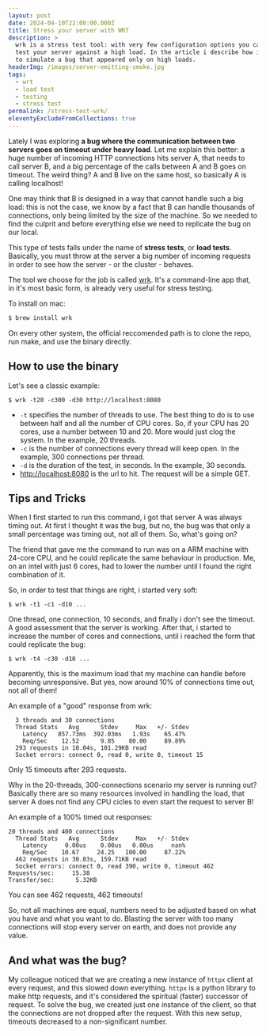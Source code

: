 ```yaml
---
layout: post
date: 2024-04-10T22:00:00.000Z
title: Stress your server with WRT
description: >
  wrk is a stress test tool: with very few configuration options you can stress
  test your server against a high load. In the article i describe how i used it
  to simulate a bug that appeared only on high loads.
headerImg: /images/server-emitting-smoke.jpg
tags:
  - wrt
  - load test
  - testing
  - stress test
permalink: /stress-test-wrk/
eleventyExcludeFromCollections: true
---
```


Lately I was exploring **a bug where the communication between two servers goes on timeout under heavy load**. Let me explain this better: a huge number of incoming HTTP connections hits server A, that needs to call server B, and a big percentage of the calls between A and B goes on timeout. The weird thing? A and B live on the same host, so basically A is calling localhost!

One may think that B is designed in a way that cannot handle such a big load: this is not the case, we know by a fact that B can handle thousands of connections, only being limited by the size of the machine. So we needed to find the culprit and before everything else we need to replicate the bug on our local.

This type of tests falls under the name of **stress tests**, or **load tests**. Basically, you must throw at the server a big number of incoming requests in order to see how the server - or the cluster - behaves.

The tool we choose for the job is called [wrk](https://github.com/wg/wrk "wrk github homepage"). It's a command-line app that, in it's most basic form, is already very useful for stress testing.

To install on mac:

```bash
$ brew install wrk
```

On every other system, the official reccomended path is to clone the repo, run make, and use the binary directly.

## How to use the binary

Let's see a classic example:

```shell
$ wrk -t20 -c300 -d30 http://localhost:8080
```

* `-t` specifies the number of threads to use. The best thing to do is to use between half and all the number of CPU cores. So, if your CPU has 20 cores, use a number between 10 and 20. More would just clog the system. In the example, 20 threads.
* `-c` is the number of connections every thread will keep open. In the example, 300 connections per thread.
* `-d` is the duration of the test, in seconds. In the example, 30 seconds.
* [http://localhost:8080](http://localhost:8080) is the url to hit. The request will be a simple GET.

## Tips and Tricks

When I first started to run this command, i got that server A was always timing out. At first I thought it was the bug, but no, the bug was that only a small percentage was timing out, not all of them. So, what's going on?

The friend that gave me the command to run was on a ARM machine with 24-core CPU, and he could replicate the same behaviour in production. Me, on an intel with just 6 cores, had to lower the number until I found the right combination of it.

So, in order to test that things are right, i started very soft:

```shell
$ wrk -t1 -c1 -d10 ...
```

One thread, one connection, 10 seconds, and finally i don't see the timeout. A good assessment that the server is working. After that, i started to increase the number of cores and connections, until i reached the form that could replicate the bug:

```shell
$ wrk -t4 -c30 -d10 ...
```

Apparently, this is the maximum load that my machine can handle before becoming unresponsive. But yes, now around 10% of connections time out, not all of them!

An example of a "good" response from wrk:

```shell
  3 threads and 30 connections
  Thread Stats   Avg      Stdev     Max   +/- Stdev
    Latency   857.73ms  392.03ms   1.93s    65.47%
    Req/Sec    12.52      9.85    80.00     89.89%
  293 requests in 10.04s, 101.29KB read
  Socket errors: connect 0, read 0, write 0, timeout 15
```

Only 15 timeouts after 293 requests.

Why in the 20-threads, 300-connections scenario my server is running out? Basically there are so many resources involved in handling the load, that server A does not find any CPU cicles to even start the request to server B!

An example of a 100% timed out responses:

```shell
20 threads and 400 connections
  Thread Stats   Avg      Stdev     Max   +/- Stdev
    Latency     0.00us    0.00us   0.00us     nan%
    Req/Sec    10.67     24.25   100.00     87.22%
  462 requests in 30.03s, 159.71KB read
  Socket errors: connect 0, read 390, write 0, timeout 462
Requests/sec:     15.38
Transfer/sec:      5.32KB
```

You can see 462 requests, 462 timeouts!

So, not all machines are equal, numbers need to be adjusted based on what you have and what you want to do. Blasting the server with too many connections will stop every server on earth, and does not provide any value.

## And what was the bug?

My colleague noticed that we are creating a new instance of `httpx` client at every request, and this slowed down everything. `httpx` is a python library to make http requests, and it's considered the spiritual (faster) successor of request. To solve the bug, we created just one instance of the client, so that the connections are not dropped after the request. With this new setup, timeouts decreased to a non-significant number.
